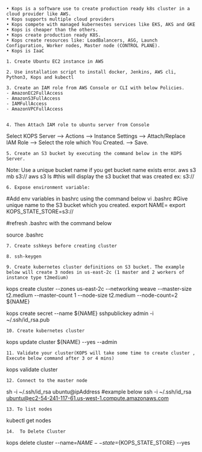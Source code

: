 	• Kops is a software use to create production ready k8s cluster in a cloud provider like AWS.
	• Kops supports multiple cloud providers
	• Kops compete with managed kubernestes services like EKS, AKS and GKE
	• Kops is cheaper than the others.
	• Kops create production ready K8S.
	• Kops create resources like: LoadBalancers, ASG, Launch Configuration, Worker nodes, Master node (CONTROL PLANE).
	• Kops is IaaC

	1. Create Ubuntu EC2 instance in AWS 
  
	2. Use installation script to install docker, Jenkins, AWS cli, Python3, Kops and kubectl
  
	3. Create an IAM role from AWS Console or CLI with below Policies.
	- AmazonEC2FullAccess 
	- AmazonS3FullAccess
	- IAMFullAccess 
	- AmazonVPCFullAccess


	4. Then Attach IAM role to ubuntu server from Console 
Select KOPS Server --> Actions --> Instance Settings --> Attach/Replace IAM Role --> Select the role which You Created. --> Save.

	5. Create an S3 bucket by executing the command below in the KOPS Server. 
Note: Use a unique bucket name if you get bucket name exists error.
aws s3 mb s3://<bucketname>
aws s3 ls   #this will display the s3 bucket that was created
ex: s3://<bucketname>
 
	6. Expose environment variable:
#Add env variables in bashrc using the command below
vi .bashrc
#Give unique name to the S3 bucket which you created.
export NAME=<name-of-kops>
export KOPS_STATE_STORE=s3://<bucketname>

#refresh .bashrc with the command below

source .bashrc
  
	7. Create sshkeys before creating cluster
  
	8. ssh-keygen

	9. Create kubernetes cluster definitions on S3 bucket. The example below will create 3 nodes in us-east-2c (1 master and 2 workers of instance type t2medium)

kops create cluster --zones us-east-2c --networking weave --master-size t2.medium --master-count 1 --node-size t2.medium --node-count=2 ${NAME}

kops create secret --name ${NAME} sshpublickey admin -i ~/.ssh/id_rsa.pub
  
	10. Create kubernetes cluster
 kops update cluster ${NAME} --yes --admin
  
	11. Validate your cluster(KOPS will take some time to create cluster , Execute below command after 3 or 4 mins)
   kops validate cluster
  
	12. Connect to the master node
sh -i ~/.ssh/id_rsa ubuntu@ipAddress   #example below
ssh -i ~/.ssh/id_rsa ubuntu@ec2-54-241-117-61.us-west-1.compute.amazonaws.com
  
	13. To list nodes
  
  kubectl get nodes 
  
	14.  To Delete Cluster
kops delete cluster --name=${NAME} --state=${KOPS_STATE_STORE} --yes

